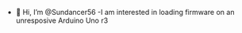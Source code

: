 - 👋 Hi, I’m @Sundancer56
-I am interested in loading firmware on an unresposive Arduino Uno r3

<!---
Sundancer56/Sundancer56 is a ✨ special ✨ repository because its `README.md` (this file) appears on your GitHub profile.
You can click the Preview link to take a look at your changes.
--->
